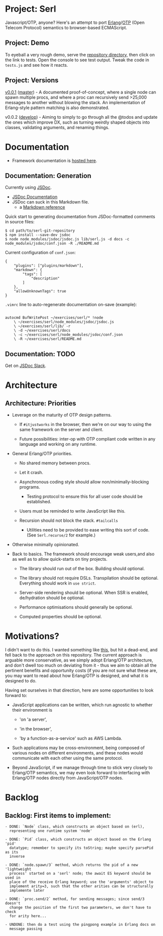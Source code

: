 # Project: Serl

Javascript/OTP, anyone? Here's an attempt to port
[Erlang](https://erlang.org/doc/getting_started/intro.html)/[OTP](https://erlang.org/doc/design_principles/des_princ.html)
(Open Telecom Protocol) semantics to browser-based ECMAScript.

## Project: Demo

To eyeball a very rough demo, serve the [repository
directory](https://github.com/jerng/serl), then click on the link to tests. Open
the console to see test output. Tweak the code in `tests.js` and see how it
reacts.

## Project: Versions 

[v0.0.1](https://github.com/jerng/serl/tree/v0.0.1)
([master](https://github.com/jerng/serl/tree/master)) - A documented
proof-of-concept, where a single node can spawn multiple procs, and where a proc
can recursively send >25,000 messages to another without blowing the stack. An
implementation of Erlang-style pattern matching is also demonstrated.

v0.0.2 ([develop](https://github.com/jerng/serl/tree/develop)) - Aiming to
simply to go through all the @todos and update the ones which improve DX, such
as turning weirdly shaped objects into classes, validating arguments, and
renaming things.

# Documentation

- Framework documentation is [hosted here](https://jerng.github.io/serl/).

## Documentation: Generation

Currently using [JSDoc](https://www.npmjs.com/package/jsdoc). 
* [JSDoc Documentation](https://jsdoc.app)
* JSDoc can suck in this Markdown file.
  * a [Markdown reference](https://en.support.wordpress.com/markdown-quick-reference/)

Quick start to generating documentation from JSDoc-formatted comments in source files:

```
$ cd path/to/serl-git-repository
$ npm install --save-dev jsdoc
$ node node_modules/jsdoc/jsdoc.js lib/serl.js -d docs -c node_modules/jsdoc/conf.json -R ./README.md
```
Current configuration of `conf.json`:
```
{
    "plugins": ["plugins/markdown"],
    "markdown": {
        "tags": [
            "description"
        ]
    },
    "allowUnknownTags": true
}
```
`.vimrc` line to auto-regenerate documentation on-save (example):
```

autocmd BufWritePost ~/exercises/serl/* !node 
    \ ~/exercises/serl/node_modules/jsdoc/jsdoc.js
    \ ~/exercises/serl/lib/ -r
    \ -d ~/exercises/serl/docs
    \ -c ~/exercises/serl/node_modules/jsdoc/conf.json
    \ -R ~/exercises/serl/README.md
```
## Documentation: TODO

Get on [JSDoc Slack](https://jsdoc-slack.appspot.com/).

# Architecture

## Architecture: Priorities

- Leverage on the maturity of OTP design patterns.

    - If `#itjustworks` in the browser, then we're on our way to using the same
      framework on the server and client.

    - Future possibilities: inter-op with OTP compliant code written in any
      language and working on any runtime. 

- General Erlang/OTP priorities.

    - No shared memory between procs.

    - Let it crash.

    - Asynchronous coding style should allow non/minimally-blocking programs.

        - Testing protocol to ensure this for all user code should be
          established.

    - Users must be reminded to write JavaScript like this.

    - Recursion should not block the stack. `#tailcalls`

        - Utilities need to be provided to ease writing this sort of code. (See
          `Serl.recurse/2` for example.)

- Otherwise minimally opinionated.

- Back to basics. The framework should encourage weak users,and also as well as
  to allow quick-starts on tiny projects.

    - The library should run out of the box. Building should optional.

    - The library should not require DSLs. Transpilation should be
      optional. Everything should work in `use strict`.

    - Server-side rendering should be optional. When SSR is enabled, de/hydration
      should be optional.

    - Performance optimisations should generally be optional.

    - Computed properties should be optional.

# Motivations?

I didn't want to do this. I wanted something like
[this](https://github.com/jerng/justjsf#versions-current-branch), but hit a
dead-end, and fell back to the approach on this repository. The current approach
is arguable more conservative, as we simply adopt Erlang/OTP architecture, and
don't dwell too much on deviating from it - thus we aim to obtain all the
pertinent benefits and opportunity costs (if you are not sure what these are,
you may want to read about how Erlang/OTP is designed, and what it is designed
to do.

Having set ourselves in that direction, here are some opportunities to look
forward to:

- JavaScript applications can be written, which run agnostic to whether their
  environment is 
  
  - 'on 'a server', 
  
  - 'in the browser',
  
  - 'by a function-as-a-service' such as AWS Lambda.

- Such applications may be cross-environment, being composed of various nodes
  on different environments, and these nodes would communicate with each other
  using the same protocol.

- Beyond JavaScript, if we manage through time to stick very closely to
  Erlang/OTP semantics, we may even look forward to interfacing with Erlang/OTP
  nodes directly from JavaScript/OTP nodes.

# Backlog

## Backlog: First items to implement:

    - DONE: `Node` class, which constructs an object based on (erl),
      representing one runtime system 'node'
    
    - DONE: `Pid` class, which constructs an object based on the Erlang 'pid'
      datatype; remember to specify its toString; maybe specify parsePid as its
      inverse

    - DONE: `node.spawn/3` method, which returns the pid of a new 'lightweight
      process' started on a 'serl' node; the await ES keyword should be used in
      place of the receive Erlang keyword; use the 'arguments' object to
      implement arity=3, such that the other arities can be structurally
      implemente later

    - DONE: `proc.send/2` method, for sending messages; since send/3 doesn't
      change the position of the first two parameters, we don't have to check
      for arity here...

    - UNDONE: then do a test using the pingpong example in Erlang docs on
      message passing

